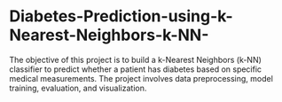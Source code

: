 # Diabetes-Prediction-using-k-Nearest-Neighbors-k-NN-
The objective of this project is to build a k-Nearest Neighbors (k-NN) classifier to predict whether a patient has diabetes based on specific medical measurements. The project involves data preprocessing, model training, evaluation, and visualization.
